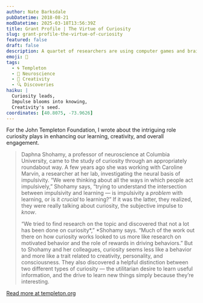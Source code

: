 ```yaml
---
author: Nate Barksdale
pubDatetime: 2018-08-21
modDatetime: 2025-03-18T13:56:39Z
title: Grant Profile | The Virtue of Curiosity
slug: grant-profile-the-virtue-of-curiosity
featured: false
draft: false
description: A quartet of researchers are using computer games and brain scans to measure — and manipulate — our desire to know.
emoji: 🤔
tags:
  - 🌀 Templeton
  - 🧠 Neuroscience
  - 🎨 Creativity
  - 🔍 Discoveries
haiku: |
  Curiosity leads,  
  Impulse blooms into knowing,  
  Creativity's seed.
coordinates: [40.8075, -73.9626]
---
```


For the John Templeton Foundation, I wrote about the intriguing role curiosity plays in enhancing our learning, creativity, and overall engagement.

> Daphna Shohamy, a professor of neuroscience at Columbia University, came to the study of curiosity through an appropriately roundabout way. A few years ago she was working with Caroline Marvin, a researcher at her lab, investigating the neural basis of impulsivity. “We were thinking about all the ways in which people act impulsively,” Shohamy says, “trying to understand the intersection between impulsivity and learning — is impulsivity a *problem* with learning, or is it *crucial* to learning?” If it was the latter, they realized, they were really talking about curiosity, the subjective impulse to *know*.
>
> “We tried to find research on the topic and discovered that not a lot has been done on curiosity*,” *Shohamy says. “Much of the work out there on how curiosity works looked to us more like research on motivated behavior and the role of rewards in driving behaviors.” But to Shohamy and her colleagues, curiosity seems less like a behavior and more like a trait related to creativity, personality, and consciousness. They also discovered a helpful distinction between two different types of curiosity — the utilitarian desire to learn useful information, and the drive to learn new things simply because they’re interesting.

[Read more at templeton.org](https://www.templeton.org/grant/the-virtue-of-curiosity-how-eagerness-to-learn-fosters-learning-creativity-and-engagement)
